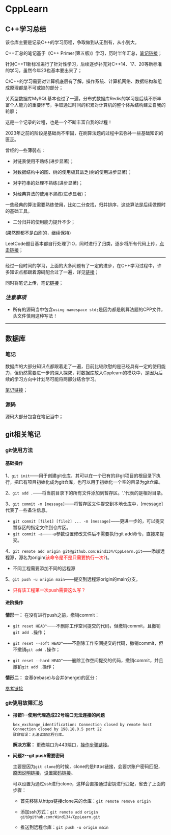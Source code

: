 # CppLearn

## C++学习总结

该仓库主要是记录C++的学习历程，争取做到从无到有，从小到大。

C++汇总的笔记基于《C++ Primer(第五版)》学习，历时半年汇总，[笔记链接](https://github.com/Wind134/CppLearn/blob/main/C%2B%2B%E5%AD%A6%E4%B9%A0%E7%AC%94%E8%AE%B0.md)；

针对C++11新标准进行了针对性学习，后续逐步补充对C++14、17、20等新标准的学习，虽然今年23也基本要出来了；

C/C++的学习需要对计算机底层有了解，操作系统、计算机网络、数据结构和组成原理都是不可或缺的部分；

关系型数据库MySQL基本也过了一遍，分布式数据库Redis的学习是后续不断丰富个人能力的重要环节，争取通过时间的积累对计算机的整个体系结构建立自我的轮廓；

这是一个记录的过程，也是一个不断丰富自我的过程！

2023年之前的阶段是基础尚不牢固，在刷算法题的过程中去弥补一些基础知识的匮乏。

曾经的一些薄弱点：

- 对链表使用不熟练(进步显著)；

- 对数据结构中的图、树的使用极其匮乏(树的使用进步显著)；

- 对字符串的处理不熟练(进步显著)；

- 对经典算法的使用不熟练(进步显著)；

一些经典的算法需要熟练使用，比如二分查找，归并排序，这些算法是后续做题时的基础工具。

- 二分归并的使用能力提升不少；

(果然题都不是白刷的，继续保持)

LeetCode题目基本都自行处理了IO，同时进行了归类，逐步将所有代码上传，[点击链接](https://github.com/Wind134/CppLearn/tree/main/%E5%88%B7%E5%8A%9B%E6%89%A3)；

---

经过一段时间的学习，上面的大多问题有了一定的进步，在C++学习过程中，许多知识点都跟着源码配合过了一遍，详见[链接]()；

同时将笔记上传，笔记[链接]()；

### *注意事项* 
- 所有的源码当中包含`using namespace std;`是因为都是刷算法题的CPP文件，头文件慎用这种写法！

---

## 数据库

### 笔记

数据库的大部分知识点都跟着走了一遍，目前比较欣慰的是已经具有一定的使用能力，但仍然需要进一步的深入探究，将数据库放入Cpplearn的模块中，是因为后续的学习方向中计划尽可能将两部分结合学习。

[笔记链接](https://github.com/Wind134/CppLearn/blob/main/%E6%95%B0%E6%8D%AE%E5%BA%93%E5%AD%A6%E4%B9%A0%E7%AC%94%E8%AE%B0.md)；

### 源码

源码大部分包含在笔记当中；

## git相关笔记

### git使用方法

#### 基础操作

1、`git init`——用于创建git仓库，其可以在一个已有的非git项目的根目录下执行，把已有项目初始化成为git仓库，也可以用于初始化一个空的目录为git仓库。

2、`git add .`——将当前目录下的所有文件添加到暂存区。'.'代表的是相对目录。

3、`git commit -m [message]`——将暂存区文件提交到本地仓库中，[message]代表了一些备注信息。

- `git commit [file1] [file2] ... -m [message]`——更进一步的，可以提交暂存区的指定文件到仓库区。
- `git commit -a`——-a参数设置修改文件后不需要执行git add命令，直接来提交。

4、`git remote add origin git@github.com:Wind134/CppLearn.git`——添加远程源，源名为origin(<font color='red'>该命令是不是只需要执行一次?</font>)。
- 不同工程需要添加不同的远程源

5、`git push -u origin main`——提交到远程源origin的main分支。
- <font color=red>只有该工程第一次push需要这么写？</font>

#### 进阶操作

**情形一：** 在没有进行push之前，撤销commit：

- `git reset HEAD^`——不删除工作空间提交的代码，但撤销commit，且撤销`git add .`操作；

- `git reset --soft HEAD^`——不删除工作空间提交的代码，撤销commit，但不撤销`git add .`操作；
- `git reset --hard HEAD^`——删除工作空间提交的代码，撤销commit，并且撤销`git add .`操作；

**情形二：** 变基(rebase)与合并(merge)的区分：

[参考链接](https://juejin.cn/post/7008387912974761998)

### git使用故障汇总

- **报错1--使用代理造成22号端口无法连接的问题**

  ```
  kex_exchange_identification: Connection closed by remote host
  Connection closed by 198.18.0.5 port 22
  致命错误：无法读取远程仓库。
  ```

  **解决方案：** 更改端口为443端口，[操作步骤链接](https://docs.github.com/en/authentication/troubleshooting-ssh/using-ssh-over-the-https-port)。


- **问题2--git push需要密码**

  主要是因为`git clone`的时候，clone的是https链接，会要求账户密码匹配，[原因说明链接](https://docs.github.com/zh/get-started/getting-started-with-git/about-remote-repositories)，[设置密码链接](https://docs.github.com/zh/authentication/keeping-your-account-and-data-secure/creating-a-personal-access-token)。

  可以设置为通过ssh进行clone，这样会直接通过密钥进行匹配，省去了上面的步骤：

    - 首先移除从https链接clone来的仓库：`git remote remove origin`

    - 添加ssh方式：`git remote add origin git@github.com:Wind134/CppLearn.git`

    - 推送到远程仓库：`git push -u origin main`

